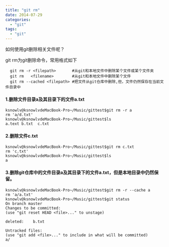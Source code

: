 ```yaml
---
title: "git rm"
date: 2014-07-29
categories:
  - "git"
tags:
  - "git"
---
```

<!--more-->

如何使用git删除相关文件呢？
<!--more-->

  git rm为git删除命令，常用格式如下
  
      git rm -r <filepath>       #从git和本地文件中删除某个文件或某个文件夹
      git rm   <filename>        #从git和本地文件中删除某个文件
      git rm --cached <filepath> #把文件从git仓库中删除,但，文件仍然保存在当前文件目录中
      
#### 1.删除文件目录a及其目录下的文件a.txt
    ksnowlv@ksnowlvdeMacBook-Pro~/Music/gittest$git rm -r a
    rm 'a/d.txt'
    ksnowlv@ksnowlvdeMacBook-Pro~/Music/gittest$ls
    a.text b.txt  c.txt
    
    
#### 2.删除文件c.txt
    ksnowlv@ksnowlvdeMacBook-Pro~/Music/gittest$git rm c.txt
    rm 'c.txt'
    ksnowlv@ksnowlvdeMacBook-Pro~/Music/gittest$ls
    a
    
    
#### 3.删除git仓库中的文件目录a及其目录下的文件a.txt，但是本地目录中仍然保留。

    ksnowlv@ksnowlvdeMacBook-Pro~/Music/gittest$git rm -r --cache a
    rm 'a/a.txt'
    ksnowlv@ksnowlvdeMacBook-Pro~/Music/gittest$git status
    On branch master
    Changes to be committed:
    (use "git reset HEAD <file>..." to unstage)

	deleted:    b.txt

    Untracked files:
    (use "git add <file>..." to include in what will be committed)
	a/
    